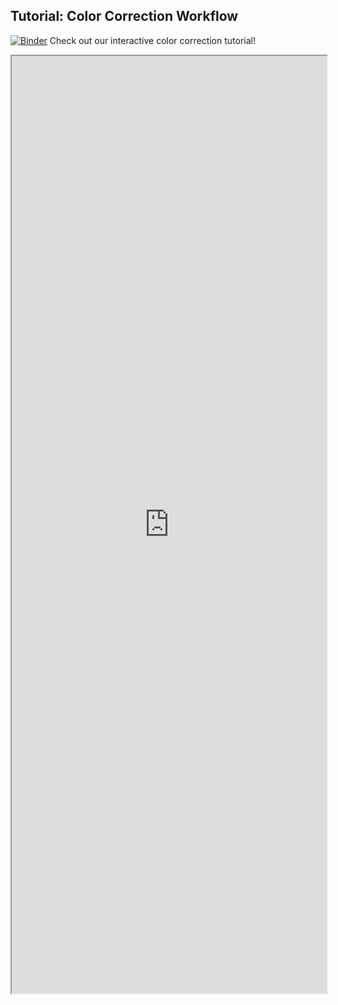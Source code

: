 ## Tutorial: Color Correction Workflow

[![Binder](https://mybinder.org/badge_logo.svg)](https://mybinder.org/v2/gh/danforthcenter/plantcv-binder.git/master?filepath=notebooks/color_correction_tutorial/color_correct_tutorial.ipynb) Check out our interactive color correction tutorial! 

<iframe src="https://nbviewer.jupyter.org/github/danforthcenter/plantcv-binder/blob/master/notebooks/color_correction_tutorial/color_correct_tutorial.ipynb" width="100%" height="1500px"></iframe>

